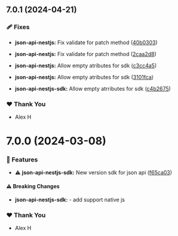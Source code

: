 ## 7.0.1 (2024-04-21)


### 🩹 Fixes

- **json-api-nestjs:** Fix validate for patch method ([40b0303](https://github.com/klerick/nestjs-json-api/commit/40b0303))

- **json-api-nestjs:** Fix validate for patch method ([2caa2d8](https://github.com/klerick/nestjs-json-api/commit/2caa2d8))

- **json-api-nestjs:** Allow empty atributes for sdk ([c3cc4a5](https://github.com/klerick/nestjs-json-api/commit/c3cc4a5))

- **json-api-nestjs:** Allow empty atributes for sdk ([3101fca](https://github.com/klerick/nestjs-json-api/commit/3101fca))

- **json-api-nestjs-sdk:** Allow empty atrributes for sdk ([c4b2675](https://github.com/klerick/nestjs-json-api/commit/c4b2675))


### ❤️  Thank You

- Alex H

# 7.0.0 (2024-03-08)


### 🚀 Features

- ⚠️  **json-api-nestjs-sdk:** New version sdk for json api ([f65ca03](https://github.com/klerick/nestjs-json-api/commit/f65ca03))


#### ⚠️  Breaking Changes

- **json-api-nestjs-sdk:** - add support native js

### ❤️  Thank You

- Alex H